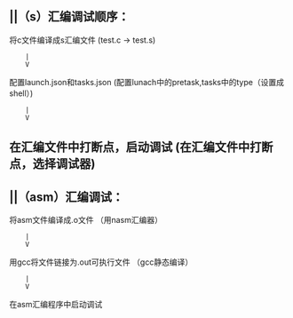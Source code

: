 ## ||（s）汇编调试顺序：
 将c文件编译成s汇编文件              (test.c -> test.s)
 
        |
        V


配置launch.json和tasks.json             (配置lunach中的pretask,tasks中的type（设置成shell）)

        |
        V
在汇编文件中打断点，启动调试         (在汇编文件中打断点，选择调试器)
------------------------------------
## ||（asm）汇编调试：
 将asm文件编译成.o文件               （用nasm汇编器）

        |
        V
用gcc将文件链接为.out可执行文件     （gcc静态编译）

        |
        V
在asm汇编程序中启动调试

        